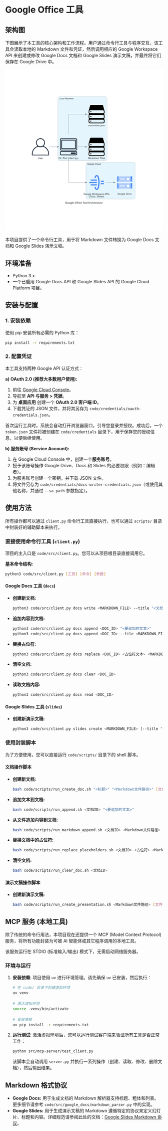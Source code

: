 # Google Office 工具

## 架构图

下图展示了本工具的核心架构和工作流程。用户通过命令行工具与程序交互，该工具会读取本地的 Markdown 文件和凭证，然后调用相应的 Google Workspace API 来创建或修改 Google Docs 文档和 Google Slides 演示文稿，并最终将它们保存在 Google Drive 中。

![Project Architecture](generated-diagrams/architecture.png)

本项目提供了一个命令行工具，用于将 Markdown 文件转换为 Google Docs 文档和 Google Slides 演示文稿。

## 环境准备

- Python 3.x
- 一个已启用 Google Docs API 和 Google Slides API 的 Google Cloud Platform 项目。

## 安装与配置

### 1. 安装依赖

使用 pip 安装所有必需的 Python 库：

```bash
pip install -r requirements.txt
```

### 2. 配置凭证

本工具支持两种 Google API 认证方式：

**a) OAuth 2.0 (推荐大多数用户使用):**

1.  前往 [Google Cloud Console](https://console.cloud.google.com/)。
2.  导航至 **API 与服务 > 凭据**。
3.  为 **桌面应用** 创建一个 **OAuth 2.0 客户端 ID**。
4.  下载凭证的 JSON 文件，并将其另存为 `code/credentials/oauth-credentials.json`。

首次运行工具时，系统会自动打开浏览器窗口，引导您登录并授权。成功后，一个 `token.json` 文件将被创建在 `code/credentials` 目录下，用于保存您的授权信息，以便后续使用。

**b) 服务账号 (Service Account):**

1.  在 Google Cloud Console 中，创建一个**服务账号**。
2.  授予该账号操作 Google Drive、Docs 和 Slides 的必要权限（例如：编辑者）。
3.  为服务账号创建一个密钥，并下载 JSON 文件。
4.  将文件另存为 `code/credentials/docs-writer-credentials.json`（或使用其他名称，并通过 `--sa_path` 参数指定）。

## 使用方法

所有操作都可以通过 `client.py` 命令行工具直接执行，也可以通过 `scripts/` 目录中封装好的辅助脚本来执行。

### 直接使用命令行工具 (`client.py`)

项目的主入口是 `code/src/client.py`。您可以从项目根目录直接调用它。

**基本命令结构:**
```bash
python3 code/src/client.py [工具] [命令] [参数]
```

#### Google Docs 工具 (`docs`)

- **创建新文档:**
  ```bash
  python3 code/src/client.py docs write <MARKDOWN_FILE> --title "<文档标题>" [--folder_id <文件夹ID>]
  ```

- **追加内容到文档:**
  ```bash
  python3 code/src/client.py docs append <DOC_ID> "<要追加的文本>"
  python3 code/src/client.py docs append <DOC_ID> --file <MARKDOWN_FILE>
  ```

- **替换占位符:**
  ```bash
  python3 code/src/client.py docs replace <DOC_ID> <占位符文本> <MARKDOWN_FILE>
  ```

- **清空文档:**
  ```bash
  python3 code/src/client.py docs clear <DOC_ID>
  ```

- **读取文档内容:**
  ```bash
  python3 code/src/client.py docs read <DOC_ID>
  ```

#### Google Slides 工具 (`slides`)

- **创建新演示文稿:**
  ```bash
  python3 code/src/client.py slides create <MARKDOWN_FILE> [--title "<演示文稿标题>"] [--folder_id <文件夹ID>] [--template_id <模板ID>]
  ```

### 使用封装脚本

为了方便使用，您可以直接运行 `code/scripts/` 目录下的 shell 脚本。

#### 文档操作脚本

- **创建新文档:**
  ```bash
  bash code/scripts/run_create_doc.sh "<标题>" "<Markdown文件路径>" [文件夹ID]
  ```

- **追加文本到文档:**
  ```bash
  bash code/scripts/run_append.sh <文档ID> "<要追加的文本>"
  ```

- **从文件追加内容到文档:**
  ```bash
  bash code/scripts/run_markdown_append.sh <文档ID> <Markdown文件路径>
  ```

- **替换文档中的占位符:**
  ```bash
  bash code/scripts/run_replace_placeholders.sh <文档ID> <占位符> <Markdown文件路径>
  ```

- **清空文档:**
  ```bash
  bash code/scripts/run_clear_doc.sh <文档ID>
  ```

#### 演示文稿操作脚本

- **创建新演示文稿:**
  ```bash
  bash code/scripts/run_create_presentation.sh <Markdown文件路径> [文件夹ID] [模板ID] "[标题]"
  ```

## MCP 服务 (本地工具)

除了传统的命令行用法，本项目现在还提供一个 MCP (Model Context Protocol) 服务，将所有功能封装为可被 AI 智能体或其它程序调用的本地工具。

该服务运行在 STDIO (标准输入/输出) 模式下，无需启动网络服务器。

### 环境与运行

1.  **安装依赖**: 项目使用 `uv` 进行环境管理。请先确保 `uv` 已安装，然后执行：
    ```bash
    # 在 code/ 目录下创建虚拟环境
    uv venv

    # 激活虚拟环境
    source .venv/bin/activate

    # 安装依赖
    uv pip install -r requirements.txt
    ```

2.  **运行测试**: 激活虚拟环境后，您可以运行测试客户端来验证所有工具是否正常工作：
    ```bash
    python src/mcp-server/test_client.py
    ```
    该脚本会自动调用 `server.py` 并执行一系列操作（创建、读取、修改、删除文档），然后输出结果。

## Markdown 格式协议

- **Google Docs:** 用于生成文档的 Markdown 解析器支持标题、粗体和列表。更多细节请参考 `code/src/google_docs/markdown_parser.py` 中的实现。
- **Google Slides:** 用于生成演示文稿的 Markdown 遵循特定的协议来定义幻灯片、标题和内容。详细规范请参阅此处的文档：[Google Slides Markdown 协议](src/google_slider/PROTOCOL.md)。